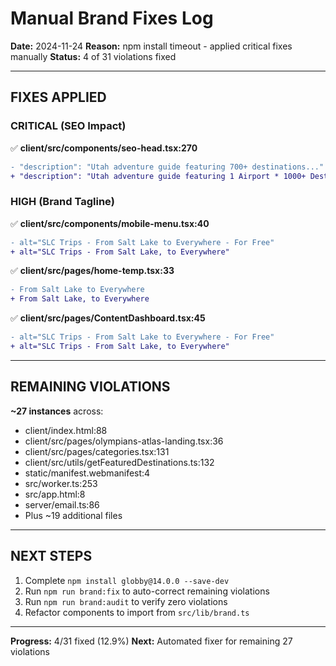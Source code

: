 # Manual Brand Fixes Log
**Date:** 2024-11-24
**Reason:** npm install timeout - applied critical fixes manually
**Status:** 4 of 31 violations fixed

---

## FIXES APPLIED

### CRITICAL (SEO Impact)

✅ **client/src/components/seo-head.tsx:270**
```diff
- "description": "Utah adventure guide featuring 700+ destinations..."
+ "description": "Utah adventure guide featuring 1 Airport * 1000+ Destinations..."
```

### HIGH (Brand Tagline)

✅ **client/src/components/mobile-menu.tsx:40**
```diff
- alt="SLC Trips - From Salt Lake to Everywhere - For Free"
+ alt="SLC Trips - From Salt Lake, to Everywhere"
```

✅ **client/src/pages/home-temp.tsx:33**
```diff
- From Salt Lake to Everywhere
+ From Salt Lake, to Everywhere
```

✅ **client/src/pages/ContentDashboard.tsx:45**
```diff
- alt="SLC Trips - From Salt Lake to Everywhere - For Free"
+ alt="SLC Trips - From Salt Lake, to Everywhere"
```

---

## REMAINING VIOLATIONS

**~27 instances** across:
- client/index.html:88
- client/src/pages/olympians-atlas-landing.tsx:36
- client/src/pages/categories.tsx:131
- client/src/utils/getFeaturedDestinations.ts:132
- static/manifest.webmanifest:4
- src/worker.ts:253
- src/app.html:8
- server/email.ts:86
- Plus ~19 additional files

---

## NEXT STEPS

1. Complete `npm install globby@14.0.0 --save-dev`
2. Run `npm run brand:fix` to auto-correct remaining violations
3. Run `npm run brand:audit` to verify zero violations
4. Refactor components to import from `src/lib/brand.ts`

---

**Progress:** 4/31 fixed (12.9%)
**Next:** Automated fixer for remaining 27 violations
